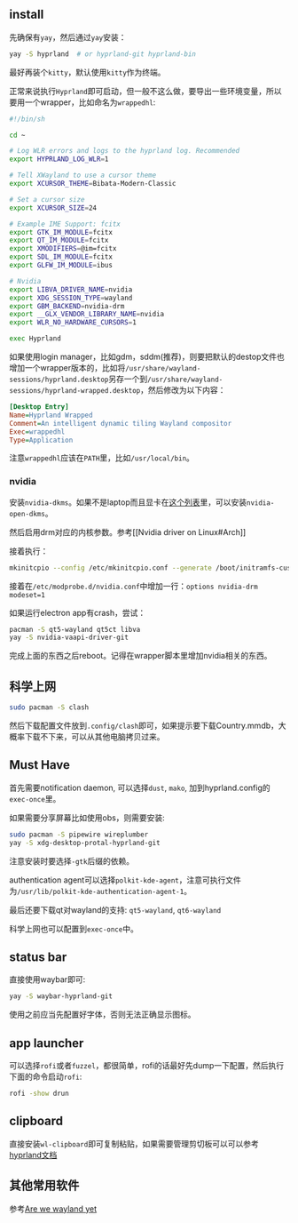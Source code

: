 ## install

先确保有`yay`，然后通过`yay`安装：

```bash
yay -S hyprland  # or hyprland-git hyprland-bin
```

最好再装个`kitty`，默认使用`kitty`作为终端。

正常来说执行`Hyprland`即可启动，但一般不这么做，要导出一些环境变量，所以要用一个wrapper，比如命名为`wrappedhl`:

```bash
#!/bin/sh

cd ~

# Log WLR errors and logs to the hyprland log. Recommended
export HYPRLAND_LOG_WLR=1

# Tell XWayland to use a cursor theme
export XCURSOR_THEME=Bibata-Modern-Classic

# Set a cursor size
export XCURSOR_SIZE=24

# Example IME Support: fcitx
export GTK_IM_MODULE=fcitx
export QT_IM_MODULE=fcitx
export XMODIFIERS=@im=fcitx
export SDL_IM_MODULE=fcitx
export GLFW_IM_MODULE=ibus

# Nvidia
export LIBVA_DRIVER_NAME=nvidia
export XDG_SESSION_TYPE=wayland
export GBM_BACKEND=nvidia-drm
export __GLX_VENDOR_LIBRARY_NAME=nvidia
export WLR_NO_HARDWARE_CURSORS=1

exec Hyprland
```

如果使用login manager，比如gdm，sddm(推荐)，则要把默认的destop文件也增加一个wrapper版本的，比如将`/usr/share/wayland-sessions/hyprland.desktop`另存一个到`/usr/share/wayland-sessions/hyprland-wrapped.desktop`，然后修改为以下内容：

```ini
[Desktop Entry]
Name=Hyprland Wrapped
Comment=An intelligent dynamic tiling Wayland compositor
Exec=wrappedhl
Type=Application
```

注意`wrappedhl`应该在`PATH`里，比如`/usr/local/bin`。

### nvidia

安装`nvidia-dkms`。如果不是laptop而且显卡在[这个列表](https://github.com/NVIDIA/open-gpu-kernel-modules#compatible-gpus)里，可以安装`nvidia-open-dkms`。

然后启用drm对应的内核参数。参考[[Nvidia driver on Linux#Arch]]

接着执行：

```bash
mkinitcpio --config /etc/mkinitcpio.conf --generate /boot/initramfs-custom.img
```

接着在`/etc/modprobe.d/nvidia.conf`中增加一行：`options nvidia-drm modeset=1`

如果运行electron app有crash，尝试：

```bash
pacman -S qt5-wayland qt5ct libva
yay -S nvidia-vaapi-driver-git
```

完成上面的东西之后reboot。记得在wrapper脚本里增加nvidia相关的东西。

## 科学上网

```bash
sudo pacman -S clash
```

然后下载配置文件放到`.config/clash`即可，如果提示要下载Country.mmdb，大概率下载不下来，可以从其他电脑拷贝过来。

## Must Have

首先需要notification daemon, 可以选择`dust`, `mako`, 加到hyprland.config的`exec-once`里。

如果需要分享屏幕比如使用obs，则需要安装:

```bash
sudo pacman -S pipewire wireplumber
yay -S xdg-desktop-protal-hyprland-git
```

注意安装时要选择`-gtk`后缀的依赖。

authentication agent可以选择`polkit-kde-agent`，注意可执行文件为`/usr/lib/polkit-kde-authentication-agent-1`。

最后还要下载qt对wayland的支持: `qt5-wayland`, `qt6-wayland`

科学上网也可以配置到`exec-once`中。

## status bar

直接使用waybar即可:

```bash
yay -S waybar-hyprland-git
```

使用之前应当先配置好字体，否则无法正确显示图标。

## app launcher

可以选择`rofi`或者`fuzzel`，都很简单，rofi的话最好先dump一下配置，然后执行下面的命令启动`rofi`:

```bash
rofi -show drun
```

## clipboard

直接安装`wl-clipboard`即可复制粘贴，如果需要管理剪切板可以可以参考[hyprland文档](https://wiki.hyprland.org/Useful-Utilities/Clipboard-Managers/)

## 其他常用软件

参考[Are we wayland yet](https://arewewaylandyet.com/)
